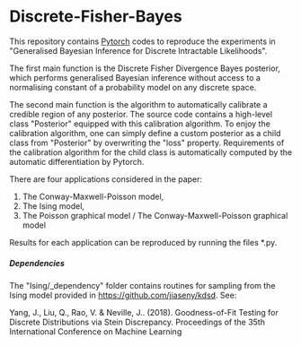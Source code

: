 # Discrete-Fisher-Bayes

This repository contains [Pytorch](https://pytorch.org/) codes to reproduce the experiments in "Generalised Bayesian Inference for Discrete Intractable Likelihoods".

The first main function is the Discrete Fisher Divergence Bayes posterior, which performs generalised Bayesian inference without access to a normalising constant of a probability model on any discrete space. 

The second main function is the algorithm to automatically calibrate a credible region of any posterior. The source code contains a high-level class "Posterior" equipped with this calibration algorithm. To enjoy the calibration algorithm, one can simply define a custom posterior as a child class from "Posterior" by overwriting the "loss" property. Requirements of the calibration algorithm for the child class is automatically computed by the automatic differentiation by Pytorch.

There are four applications considered in the paper: 

1. The Conway-Maxwell-Poisson model,
2. The Ising model, 
3. The Poisson graphical model / The Conway-Maxwell-Poisson graphical model

Results for each application can be reproduced by running the files *.py.



##### Dependencies

The "Ising/_dependency" folder contains routines for sampling from the Ising model provided in <https://github.com/jiaseny/kdsd>. See:

Yang, J., Liu, Q., Rao, V. &amp; Neville, J.. (2018). Goodness-of-Fit Testing for Discrete Distributions via Stein Discrepancy. Proceedings of the 35th International Conference on Machine Learning

